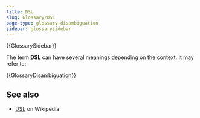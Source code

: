 ```yaml
---
title: DSL
slug: Glossary/DSL
page-type: glossary-disambiguation
sidebar: glossarysidebar
---
```


{{GlossarySidebar}}

The term **DSL** can have several meanings depending on the context. It may refer to:

{{GlossaryDisambiguation}}

## See also

- [DSL](<https://en.wikipedia.org/wiki/DSL_(disambiguation)>) on Wikipedia
